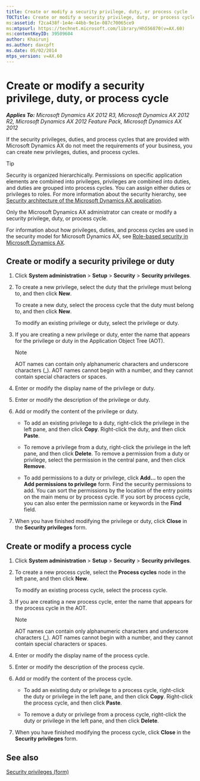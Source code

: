 ```yaml
---
title: Create or modify a security privilege, duty, or process cycle
TOCTitle: Create or modify a security privilege, duty, or process cycle
ms:assetid: f2ca438f-1e4e-44bb-9e1e-087c70065ce9
ms:mtpsurl: https://technet.microsoft.com/library/Hh556870(v=AX.60)
ms:contentKeyID: 39509604
author: Khairunj
ms.author: daxcpft
ms.date: 05/02/2014
mtps_version: v=AX.60
---
```


# Create or modify a security privilege, duty, or process cycle 


_**Applies To:** Microsoft Dynamics AX 2012 R3, Microsoft Dynamics AX 2012 R2, Microsoft Dynamics AX 2012 Feature Pack, Microsoft Dynamics AX 2012_

If the security privileges, duties, and process cycles that are provided with Microsoft Dynamics AX do not meet the requirements of your business, you can create new privileges, duties, and process cycles.


> [!TIP]
> <P>Security is organized hierarchically. Permissions on specific application elements are combined into privileges, privileges are combined into duties, and duties are grouped into process cycles. You can assign either duties or privileges to roles. For more information about the security hierarchy, see <A href="security-architecture-of-the-microsoft-dynamics-ax-application.md">Security architecture of the Microsoft Dynamics AX application</A>.</P>



Only the Microsoft Dynamics AX administrator can create or modify a security privilege, duty, or process cycle.

For information about how privileges, duties, and process cycles are used in the security model for Microsoft Dynamics AX, see [Role-based security in Microsoft Dynamics AX](role-based-security-in-microsoft-dynamics-ax.md).

## Create or modify a security privilege or duty

1.  Click **System administration** \> **Setup** \> **Security** \> **Security privileges**.

2.  To create a new privilege, select the duty that the privilege must belong to, and then click **New**.
    
    To create a new duty, select the process cycle that the duty must belong to, and then click **New**.
    
    To modify an existing privilege or duty, select the privilege or duty.

3.  If you are creating a new privilege or duty, enter the name that appears for the privilege or duty in the Application Object Tree (AOT).
    

    > [!NOTE]
    > <P>AOT names can contain only alphanumeric characters and underscore characters (_). AOT names cannot begin with a number, and they cannot contain special characters or spaces.</P>



4.  Enter or modify the display name of the privilege or duty.

5.  Enter or modify the description of the privilege or duty.

6.  Add or modify the content of the privilege or duty.
    
      - To add an existing privilege to a duty, right-click the privilege in the left pane, and then click **Copy**. Right-click the duty, and then click **Paste**.
    
      - To remove a privilege from a duty, right-click the privilege in the left pane, and then click **Delete**. To remove a permission from a duty or privilege, select the permission in the central pane, and then click **Remove**.
    
      - To add permissions to a duty or privilege, click **Add...** to open the **Add permissions to privilege** form. Find the security permissions to add. You can sort the permissions by the location of the entry points on the main menu or by process cycle. If you sort by process cycle, you can also enter the permission name or keywords in the **Find** field.

7.  When you have finished modifying the privilege or duty, click **Close** in the **Security privileges** form.

## Create or modify a process cycle

1.  Click **System administration** \> **Setup** \> **Security** \> **Security privileges**.

2.  To create a new process cycle, select the **Process cycles** node in the left pane, and then click **New**.
    
    To modify an existing process cycle, select the process cycle.

3.  If you are creating a new process cycle, enter the name that appears for the process cycle in the AOT.
    

    > [!NOTE]
    > <P>AOT names can contain only alphanumeric characters and underscore characters (_). AOT names cannot begin with a number, and they cannot contain special characters or spaces.</P>



4.  Enter or modify the display name of the process cycle.

5.  Enter or modify the description of the process cycle.

6.  Add or modify the content of the process cycle.
    
      - To add an existing duty or privilege to a process cycle, right-click the duty or privilege in the left pane, and then click **Copy**. Right-click the process cycle, and then click **Paste**.
    
      - To remove a duty or privilege from a process cycle, right-click the duty or privilege in the left pane, and then click **Delete**.

7.  When you have finished modifying the process cycle, click **Close** in the **Security privileges** form.

## See also

[Security privileges (form)](https://technet.microsoft.com/library/hh209366\(v=ax.60\))

  


